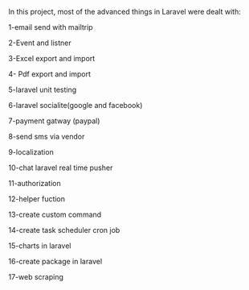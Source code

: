 In this project, most of the advanced things in Laravel were dealt with:

1-email send with mailtrip

2-Event and listner

3-Excel export and import

4- Pdf export and import

5-laravel unit testing

6-laravel socialite(google and facebook)

7-payment gatway (paypal)

8-send sms via vendor

9-localization

10-chat laravel real time pusher

11-authorization

12-helper fuction

13-create custom command

14-create task scheduler cron job

15-charts in laravel

16-create package in laravel

17-web scraping
